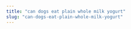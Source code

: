 ```yaml
---
title: "can dogs eat plain whole milk yogurt"
slug: "can-dogs-eat-plain-whole-milk-yogurt"
---
```


